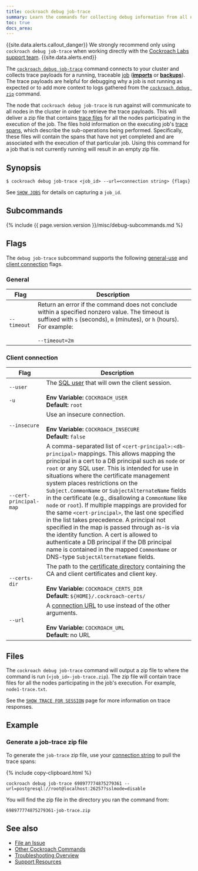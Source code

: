 ```yaml
---
title: cockroach debug job-trace
summary: Learn the commands for collecting debug information from all nodes in your cluster.
toc: true
docs_area: 
---
```


{{site.data.alerts.callout_danger}}
We strongly recommend only using `cockroach debug job-trace` when working directly with the [Cockroach Labs support team](support-resources.html).
{{site.data.alerts.end}}

The [`cockroach debug job-trace`](cockroach-commands.html) command connects to your cluster and collects trace payloads for a running, traceable [job](show-jobs.html#show-jobs) ([**imports**](import-into.html) or [**backups**](take-full-and-incremental-backups.html)). The trace payloads are helpful for debugging why a job is not running as expected or to add more context to logs gathered from the [`cockroach debug zip`](cockroach-debug-zip.html) command.

The node that `cockroach debug job-trace` is run against will communicate to all nodes in the cluster in order to retrieve the trace payloads. This will deliver a zip file that contains [trace files](#files) for all the nodes participating in the execution of the job. The files hold information on the executing job's [trace spans](show-trace.html#trace-description), which describe the sub-operations being performed. Specifically, these files will contain the spans that have not yet completed and are associated with the execution of that particular job. Using this command for a job that is not currently running will result in an empty zip file.

## Synopsis

~~~ shell
$ cockroach debug job-trace <job_id> --url=<connection string> {flags}
~~~

See [`SHOW JOBS`](show-jobs.html#show-jobs) for details on capturing a `job_id`.

## Subcommands

{% include {{ page.version.version }}/misc/debug-subcommands.md %}

## Flags

The `debug job-trace` subcommand supports the following [general-use](#general) and [client connection](#client-connection) flags.

### General

Flag | Description
-----|-----------
`--timeout` | Return an error if the command does not conclude within a specified nonzero value. The timeout is suffixed with `s` (seconds), `m` (minutes), or `h` (hours). For example:<br /><br />`--timeout=2m`

### Client connection

Flag | Description
-----|------------
`--user`<br><br>`-u` | The [SQL user](create-user.html) that will own the client session.<br><br>**Env Variable:** `COCKROACH_USER`<br>**Default:** `root`
`--insecure` | Use an insecure connection.<br><br>**Env Variable:** `COCKROACH_INSECURE`<br>**Default:** `false`
`--cert-principal-map` | A comma-separated list of `<cert-principal>:<db-principal>` mappings. This allows mapping the principal in a cert to a DB principal such as `node` or `root` or any SQL user. This is intended for use in situations where the certificate management system places restrictions on the `Subject.CommonName` or `SubjectAlternateName` fields in the certificate (e.g., disallowing a `CommonName` like `node` or `root`). If multiple mappings are provided for the same `<cert-principal>`, the last one specified in the list takes precedence. A principal not specified in the map is passed through as-is via the identity function. A cert is allowed to authenticate a DB principal if the DB principal name is contained in the mapped `CommonName` or DNS-type `SubjectAlternateName` fields.
`--certs-dir` | The path to the [certificate directory](cockroach-cert.html) containing the CA and client certificates and client key.<br><br>**Env Variable:** `COCKROACH_CERTS_DIR`<br>**Default:** `${HOME}/.cockroach-certs/`
<a name="sql-flag-url"></a> `--url` | A [connection URL](connection-parameters.html#connect-using-a-url) to use instead of the other arguments.<br><br>**Env Variable:** `COCKROACH_URL`<br>**Default:** no URL

## Files

The `cockroach debug job-trace` command will output a zip file to where the command is run (`<job_id>-job-trace.zip`). The zip file will contain trace files for all the nodes participating in the job's execution. For example, `node1-trace.txt`.

See the [`SHOW TRACE FOR SESSION`](show-trace.html#response) page for more information on trace responses.

## Example

### Generate a job-trace zip file

To generate the `job-trace` zip file, use your [connection string](cockroach-start.html#standard-output) to pull the trace spans:

{% include copy-clipboard.html %}
~~~ shell
cockroach debug job-trace 698977774875279361 --url=postgresql://root@localhost:26257?sslmode=disable
~~~

You will find the zip file in the directory you ran the command from:

~~~
698977774875279361-job-trace.zip
~~~

## See also

- [File an Issue](file-an-issue.html)
- [Other Cockroach Commands](cockroach-commands.html)
- [Troubleshooting Overview](troubleshooting-overview.html)
- [Support Resources](support-resources.html)
